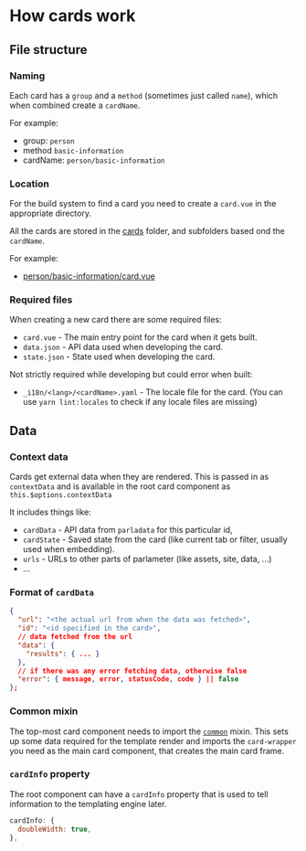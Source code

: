 # How cards work

## File structure

### Naming

Each card has a `group` and a `method` (sometimes just called `name`), which when combined create a `cardName`.

For example:
- group: `person`
- method `basic-information`
- cardName: `person/basic-information`

### Location

For the build system to find a card you need to create a `card.vue` in the appropriate directory.

All the cards are stored in the [cards](../cards) folder, and subfolders based ond the `cardName`.

For example:
- [person/basic-information/card.vue](../cards/person/basic-information/card.vue)

### Required files

When creating a new card there are some required files:

- `card.vue` - The main entry point for the card when it gets built.
- `data.json` - API data used when developing the card.
- `state.json` - State used when developing the card.

Not strictly required while developing but could error when built:
- `_i18n/<lang>/<cardName>.yaml` - The locale file for the card. (You can use `yarn lint:locales` to check if any locale files are missing)

## Data

### Context data

Cards get external data when they are rendered. This is passed in as `contextData` and is available in the root card component as `this.$options.contextData`

It includes things like:

- `cardData` - API data from `parladata` for this particular id,
- `cardState` - Saved state from the card (like current tab or filter, usually used when embedding).
- `urls` - URLs to other parts of parlameter (like assets, site, data, ...)
- ...

### Format of `cardData`

```json
{
  "url": "<the actual url from when the data was fetched>",
  "id": "<id specified in the card>",
  // data fetched from the url
  "data": {
    "results": { ... }
  },
  // if there was any error fetching data, otherwise false
  "error": { message, error, statusCode, code } || false
};
```

### Common mixin

The top-most card component needs to import the [`common`](../cards/_mixins/common.js) mixin. This sets up some data required for the template render and imports the `card-wrapper` you need as the main card component, that creates the main card frame.

### `cardInfo` property

The root component can have a `cardInfo` property that is used to tell information to the templating engine later.

```js
cardInfo: {
  doubleWidth: true,
},
```
